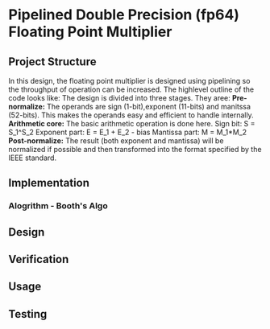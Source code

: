 # Pipelined Double Precision (fp64) Floating Point Multiplier
## Project Structure
In this design, the floating point multiplier is designed using pipelining so the throughput of operation can be increased. The highlevel outline of the code looks like:
The design is divided into three stages. They aree:
**Pre-normalize:** The operands are sign (1-bit),exponent (11-bits) and manitssa (52-bits). This makes the operands easy and efficient to handle internally.
**Arithmetic core:** The basic arithmetic operation is done here.
Sign bit: S = S_1^S_2
Exponent part: E = E_1 + E_2 - bias
Mantissa part: M = M_1*M_2
**Post-normalize:** The result (both exponent and mantissa) will be normalized if possible and then transformed into the format specified by the IEEE standard.
## Implementation
### Alogrithm - Booth's Algo
## Design

## Verification

## Usage

## Testing
